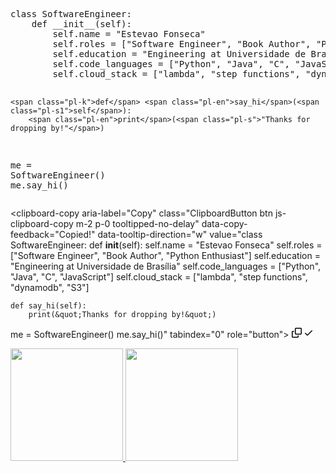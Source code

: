 <div class="highlight highlight-source-python notranslate position-relative overflow-auto" dir="auto"><pre><span class="pl-k">class</span> <span class="pl-v">SoftwareEngineer</span>:
    <span class="pl-k">def</span> <span class="pl-en">__init__</span>(<span class="pl-s1">self</span>):
        <span class="pl-s1">self</span>.<span class="pl-s1">name</span> <span class="pl-c1">=</span> <span class="pl-s">"Estevao Fonseca"</span>
        <span class="pl-s1">self</span>.<span class="pl-s1">roles</span> <span class="pl-c1">=</span> [<span class="pl-s">"Software Engineer"</span>, <span class="pl-s">"Book Author"</span>, <span class="pl-s">"Python Enthusiast"</span>]
        <span class="pl-s1">self</span>.<span class="pl-s1">education</span> <span class="pl-c1">=</span> <span class="pl-s">"Engineering at Universidade de Brasília"</span>
        <span class="pl-s1">self</span>.<span class="pl-s1">code_languages</span> <span class="pl-c1">=</span> [<span class="pl-s">"Python"</span>, <span class="pl-s">"Java"</span>, <span class="pl-s">"C"</span>, <span class="pl-s">"JavaScript"</span>]
        <span class="pl-s1">self</span>.<span class="pl-s1">cloud_stack</span> <span class="pl-c1">=</span> [<span class="pl-s">"lambda"</span>, <span class="pl-s">"step functions"</span>, <span class="pl-s">"dynamodb"</span>, <span class="pl-s">"S3"</span>]

    <span class="pl-k">def</span> <span class="pl-en">say_hi</span>(<span class="pl-s1">self</span>):
        <span class="pl-en">print</span>(<span class="pl-s">"Thanks for dropping by!"</span>)

<span class="pl-s1">me</span> <span class="pl-c1">=</span> <span class="pl-v">SoftwareEngineer</span>()
<span class="pl-s1">me</span>.<span class="pl-en">say_hi</span>()</pre><div class="zeroclipboard-container position-absolute right-0 top-0">
    <clipboard-copy aria-label="Copy" class="ClipboardButton btn js-clipboard-copy m-2 p-0 tooltipped-no-delay" data-copy-feedback="Copied!" data-tooltip-direction="w" value="class SoftwareEngineer:
    def __init__(self):
        self.name = &quot;Estevao Fonseca&quot;
        self.roles = [&quot;Software Engineer&quot;, &quot;Book Author&quot;, &quot;Python Enthusiast&quot;]
        self.education = &quot;Engineering at Universidade de Brasília&quot;
        self.code_languages = [&quot;Python&quot;, &quot;Java&quot;, &quot;C&quot;, &quot;JavaScript&quot;]
        self.cloud_stack = [&quot;lambda&quot;, &quot;step functions&quot;, &quot;dynamodb&quot;, &quot;S3&quot;]

    def say_hi(self):
        print(&quot;Thanks for dropping by!&quot;)

me = SoftwareEngineer()
me.say_hi()" tabindex="0" role="button">
      <svg aria-hidden="true" height="16" viewBox="0 0 16 16" version="1.1" width="16" data-view-component="true" class="octicon octicon-copy js-clipboard-copy-icon m-2">
    <path d="M0 6.75C0 5.784.784 5 1.75 5h1.5a.75.75 0 0 1 0 1.5h-1.5a.25.25 0 0 0-.25.25v7.5c0 .138.112.25.25.25h7.5a.25.25 0 0 0 .25-.25v-1.5a.75.75 0 0 1 1.5 0v1.5A1.75 1.75 0 0 1 9.25 16h-7.5A1.75 1.75 0 0 1 0 14.25Z"></path><path d="M5 1.75C5 .784 5.784 0 6.75 0h7.5C15.216 0 16 .784 16 1.75v7.5A1.75 1.75 0 0 1 14.25 11h-7.5A1.75 1.75 0 0 1 5 9.25Zm1.75-.25a.25.25 0 0 0-.25.25v7.5c0 .138.112.25.25.25h7.5a.25.25 0 0 0 .25-.25v-7.5a.25.25 0 0 0-.25-.25Z"></path>
</svg>
      <svg aria-hidden="true" height="16" viewBox="0 0 16 16" version="1.1" width="16" data-view-component="true" class="octicon octicon-check js-clipboard-check-icon color-fg-success d-none m-2">
    <path d="M13.78 4.22a.75.75 0 0 1 0 1.06l-7.25 7.25a.75.75 0 0 1-1.06 0L2.22 9.28a.751.751 0 0 1 .018-1.042.751.751 0 0 1 1.042-.018L6 10.94l6.72-6.72a.75.75 0 0 1 1.06 0Z"></path>
</svg>
    </clipboard-copy>
  </div></div>

<div>
<a href="https://github.com/seu-usuário-aqui">
<img loading="lazy" height="180em" src="https://github-readme-stats.vercel.app/api/top-langs/?username=MiiyamotoMusashi&layout=compact&langs_count=7&theme=dracula"/>
<img loading="lazy" height="180em" src="https://github-readme-stats.vercel.app/api?username=MiiyamotoMusashi&show_icons=true&theme=dracula&include_all_commits=true&count_private=true"/>
</div>
